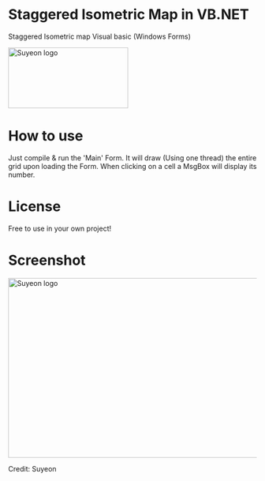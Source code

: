 # Staggered Isometric Map in VB.NET
Staggered Isometric map Visual basic (Windows Forms)

<div>
<img src="https://cloud.suyeon.org/github/staggeringlogo.png" alt="Suyeon logo" height="123" width="243">
<div>

# How to use
Just compile & run the 'Main' Form. It will draw (Using one thread) the entire grid upon loading the Form.
When clicking on a cell a MsgBox will display its number.

# License
Free to use in your own project!

# Screenshot
<div>
<img src="https://cloud.suyeon.org/github/screenisometric.PNG" alt="Suyeon logo" height="364" width="610">
<div>

Credit: Suyeon
